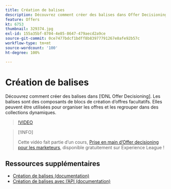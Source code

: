 ```yaml
---
title: Création de balises
description: Découvrez comment créer des balises dans Offer Decisioning. Les balises sont des composants facultatifs pour la création d’offres.
feature: Offers
kt: 6753
thumbnail: 329374.jpg
exl-id: 155a35bf-8704-4e85-8647-479aecd2a9ce
source-git-commit: 0ce7477bdcf1bdff8b83977791267e8afe92b57c
workflow-type: tm+mt
source-wordcount: '100'
ht-degree: 100%

---
```


# Création de balises

Découvrez comment créer des balises dans [!DNL Offer Decisioning]. Les balises sont des composants de blocs de création d’offres facultatifs. Elles peuvent être utilisées pour organiser les offres et les regrouper dans des collections dynamiques.

>[!VIDEO](https://video.tv.adobe.com/v/329374?quality=12&learn=on)

>[!INFO]
>
> Cette vidéo fait partie d’un cours, [Prise en main d’Offer decisioning pour les marketeurs](https://experienceleague.adobe.com/?recommended=ExperiencePlatform-U-1-2020.1.offerdecisioning), disponible gratuitement sur Experience League !


## Ressources supplémentaires

* [Création de balises (documentation)](https://experienceleague.adobe.com/docs/journey-optimizer/using/offer-decisioniong/create-components/creating-tags.html?lang=fr)
* [Création de balises avec l’API (documentation)](https://experienceleague.adobe.com/docs/journey-optimizer/using/offer-decisioniong/api-reference/offers-api/tags/create.html?lang=fr)